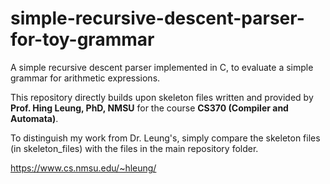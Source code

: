 # simple-recursive-descent-parser-for-toy-grammar

A simple recursive descent parser implemented in C, to evaluate a simple grammar for arithmetic expressions.

This repository directly builds upon skeleton files written and provided by **Prof. Hing Leung, PhD, NMSU** for the course **CS370 (Compiler and Automata)**. 

To distinguish my work from Dr. Leung's, simply compare the skeleton files (in skeleton_files) with the files in the main repository folder.

https://www.cs.nmsu.edu/~hleung/
